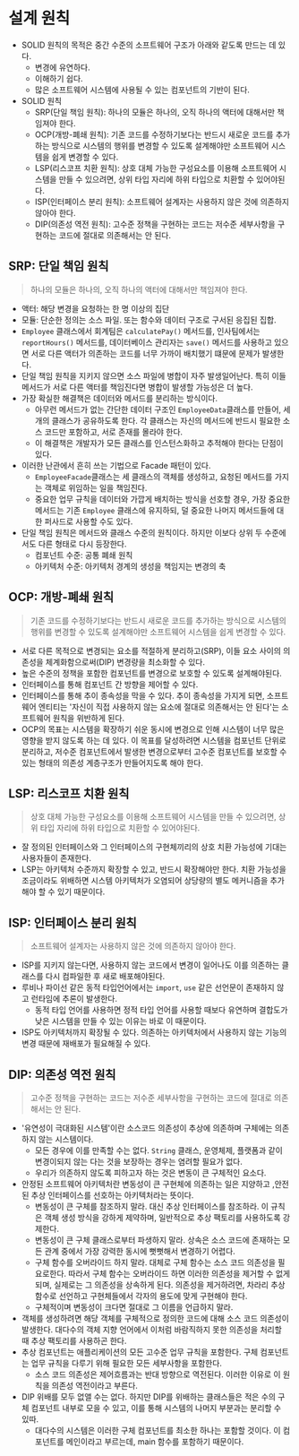 # 설계 원칙

- SOLID 원칙의 목적은 중간 수준의 소프트웨어 구조가 아래와 같도록 만드는 데 있다.
  - 변경에 유연하다.
  - 이해하기 쉽다.
  - 많은 소프트웨어 시스템에 사용될 수 있는 컴포넌트의 기반이 된다.
- SOLID 원칙
  - SRP(단일 책임 원칙): 하나의 모듈은 하나의, 오직 하나의 액터에 대해서만 책임져야 한다.
  - OCP(개방-폐쇄 원칙): 기존 코드를 수정하기보다는 반드시 새로운 코드를 추가하는 방식으로 시스템의 행위를 변경할 수 있도록 설계해야만 소프트웨어 시스템을 쉽게 변경할 수 있다.
  - LSP(리스코프 치환 원칙): 상호 대체 가능한 구성요소를 이용해 소프트웨어 시스템을 만들 수 있으려면, 상위 타입 자리에 하위 타입으로 치환할 수 있어야된다.
  - ISP(인터페이스 분리 원칙): 소프트웨어 설계자는 사용하지 않은 것에 의존하지 않아야 한다.
  - DIP(의존성 역전 원칙): 고수준 정책을 구현하는 코드는 저수준 세부사항을 구현하는 코드에 절대로 의존해서는 안 된다.

## SRP: 단일 책임 원칙

> 하나의 모듈은 하나의, 오직 하나의 액터에 대해서만 책임져야 한다.

- 액터: 해당 변경을 요청하는 한 명 이상의 집단
- 모듈: 단순한 정의는 소스 파일. 또는 함수와 데이터 구조로 구서된 응집된 집합.
- `Employee` 클래스에서 회계팀은 `calculatePay()` 메서드를, 인사팀에서는 `reportHours()` 메서드를, 데이터베이스 관리자는 `save()` 메서드를 사용하고 있으면 서로 다른 액터가 의존하는 코드를 너무 가까이 배치했기 떄문에 문제가 발생한다.
- 단일 책임 원칙을 지키지 않으면 소스 파일에 병합이 자주 발생일어난다. 특히 이들 메서드가 서로 다른 액터를 책임진다면 병합이 발생할 가능성은 더 높다.
- 가장 확실한 해결책은 데이터와 메서드를 분리하는 방식이다.
  - 아무런 메서드가 없는 간단한 데이터 구조인 `EmployeeData`클래스를 만들어, 세 개의 클래스가 공유하도록 한다. 각 클래스는 자신의 메서드에 반드시 필요한 소스 코드만 포함하고, 서로 존재를 몰라야 한다.
  - 이 해결책은 개발자가 모든 클래스를 인스턴스화하고 추적해야 한다는 단점이 있다.
- 이러한 난관에서 흔히 쓰는 기법으로 Facade 패턴이 있다.
  - `EmployeeFacade`클래스는 세 클래스의 객체를 생성하고, 요청된 메서드를 가지는 객체로 위임하는 일을 책임진다.
  - 중요한 업무 규칙을 데이터와 가깝게 배치하는 방식을 선호할 경우, 가장 중요한 메서드는 기존 `Employee` 클래스에 유지하되, 덜 중요한 나머지 메서드들에 대한 퍼사드로 사용할 수도 있다.
- 단일 책임 원칙은 메서드와 클래스 수준의 원칙이다. 하지만 이보다 상위 두 수준에서도 다른 형태로 다시 등장한다.
  - 컴포넌트 수준: 공통 폐쇄 원칙
  - 아키텍처 수준: 아키텍처 경계의 생성을 책임지는 변경의 축

## OCP: 개방-폐쇄 원칙

> 기존 코드를 수정하기보다는 반드시 새로운 코드를 추가하는 방식으로 시스템의 행위를 변경할 수 있도록 설계해야만 소프트웨어 시스템을 쉽게 변경할 수 있다.

- 서로 다른 목적으로 변경되는 요소를 적절하게 분리하고(SRP), 이들 요소 사이의 의존성을 체계화함으로써(DIP) 변경량을 최소화할 수 있다.
- 높은 수준의 정책을 포함한 컴포넌트를 변경으로 보호할 수 있도록 설계해야된다.
- 인터페이스를 통해 컴포넌트 간 방향을 제어할 수 있다.
- 인터페이스를 통해 추이 종속성을 막을 수 있다. 추이 종속성을 가지게 되면, 소프트웨어 엔티티는 '자신이 직접 사용하지 않는 요소에 절대로 의존해서는 안 된다'는 소프트웨어 원칙을 위반하게 된다.
- OCP의 목표는 시스템을 확장하기 쉬운 동시에 변경으로 인해 시스템이 너무 많은 영향을 받지 않도록 하는 데 있다. 이 목표를 달성하려면 시스템을 컴포넌트 단위로 분리하고, 저수준 컴포넌트에서 발생한 변경으로부터 고수준 컴포넌트를 보호할 수 있는 형태의 의존성 계층구조가 만들어지도록 해야 한다.

## LSP: 리스코프 치환 원칙

> 상호 대체 가능한 구성요소를 이용해 소프트웨어 시스템을 만들 수 있으려면, 상위 타입 자리에 하위 타입으로 치환할 수 있어야된다.

- 잘 정의된 인터페이스와 그 인터페이스의 구현체끼리의 상호 치환 가능성에 기대는 사용자들이 존재한다.
- LSP는 아키텍처 수준까지 확장할 수 있고, 반드시 확장해야만 한다. 치환 가능성을 조금이라도 위배하면 시스템 아키텍처가 오염되어 상당량의 별도 메커니즘을 추가해야 할 수 있기 때문이다.

## ISP: 인터페이스 분리 원칙

> 소프트웨어 설계자는 사용하지 않은 것에 의존하지 않아야 한다.

- ISP를 지키지 않는다면, 사용하지 않는 코드에서 변경이 일어나도 이를 의존하는 클래스를 다시 컴파일한 후 새로 배포해야된다.
- 루비나 파이선 같은 동적 타입언어에서는 `import`, `use` 같은 선언문이 존재하지 않고 런타임에 추론이 발생한다.
  - 동적 타입 언어를 사용하면 정적 타입 언어를 사용할 때보다 유연하며 결합도가 낮은 시스템을 만들 수 있는 이유는 바로 이 때문이다.
- ISP도 아키텍처까지 확장될 수 있다. 의존하는 아키텍처에서 사용하지 않는 기능의 변경 때문에 재배포가 필요해질 수 있다.

## DIP: 의존성 역전 원칙

> 고수준 정책을 구현하는 코드는 저수준 세부사항을 구현하는 코드에 절대로 의존해서는 안 된다.

- '유연성이 극대화된 시스템'이란 소스코드 의존성이 추상에 의존하며 구체에는 의존하지 않는 시스템이다.
  - 모든 경우에 이를 만족할 수는 없다. `String` 클래스, 운영체제, 플랫폼과 같이 변경이되지 않는 다는 것을 보장하는 경우는 염려할 필요가 없다.
  - 우리가 의존하지 않도록 피하고자 하는 것은 변동이 큰 구체적인 요소다.
- 안정된 소프트웨어 아키텍처란 변동성이 큰 구현체에 의존하는 일은 지양하고 ,안전된 추상 인터페이스를 선호하는 아키텍처라는 뜻이다.
  - 변동성이 큰 구체를 참조하지 말라. 대신 추상 인터페이스를 참조하라. 이 규칙은 객체 생성 방식을 강하게 제약하며, 일반적으로 추상 팩토리를 사용하도록 강제한다.
  - 변동성이 큰 구체 클래스로부터 파생하지 말라. 상속은 소스 코드에 존재하는 모든 관계 중에서 가장 강력한 동시에 뻣뻣해서 변경하기 어렵다.
  - 구체 함수를 오버라이드 하지 말라. 대체로 구체 함수는 소스 코드 의존성을 필요로한다. 따라서 구체 함수는 오버라이드 하면 이러한 의존성을 제거할 수 없게 되며, 실제로는 그 의존성을 상속하게 된다. 의존성을 제거하려면, 차라리 추상 함수로 선언하고 구현체들에서 각자의 용도에 맞게 구현해야 한다.
  - 구체적이며 변동성이 크다면 절대로 그 이름을 언급하지 말라.
- 객체를 생성하려면 해당 객체를 구체적으로 정의한 코드에 대해 소스 코드 의존성이 발생한다. 대다수의 객체 지향 언어에서 이처럼 바람직하지 못한 의존성을 처리할 때 추상 팩토리를 사용하곤 한다.
- 추상 컴포넌트는 애플리케이션의 모든 고수준 업무 규칙을 포함한다. 구체 컴포넌트는 업무 규칙을 다루기 위해 필요한 모든 세부사항을 포함한다.
  - 소스 코드 의존성은 제어흐름과는 반대 방향으로 역전된다. 이러한 이유로 이 원칙을 의존성 역전이라고 부른다.
- DIP 위배를 모두 없앨 수는 없다. 하지만 DIP를 위배하는 클래스들은 적은 수의 구체 컴포넌트 내부로 모을 수 있고, 이를 통해 시스템의 나머지 부분과는 분리할 수 있따.
  - 대다수의 시스템은 이러한 구체 컴포넌트를 최소한 하나는 포함할 것이다. 이 컴포넌트를 메인이라고 부르는데, main 함수를 포함하기 때문이다.



